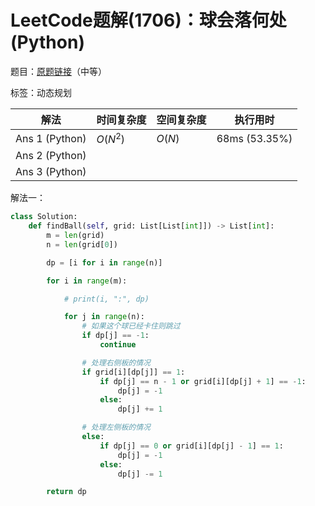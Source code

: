 # LeetCode题解(1706)：球会落何处(Python)

题目：[原题链接](https://leetcode-cn.com/problems/where-will-the-ball-fall/)（中等）

标签：动态规划

| 解法           | 时间复杂度 | 空间复杂度 | 执行用时      |
| -------------- | ---------- | ---------- | ------------- |
| Ans 1 (Python) | $O(N^2)$   | $O(N)$     | 68ms (53.35%) |
| Ans 2 (Python) |            |            |               |
| Ans 3 (Python) |            |            |               |

解法一：

```python
class Solution:
    def findBall(self, grid: List[List[int]]) -> List[int]:
        m = len(grid)
        n = len(grid[0])

        dp = [i for i in range(n)]

        for i in range(m):

            # print(i, ":", dp)

            for j in range(n):
                # 如果这个球已经卡住则跳过
                if dp[j] == -1:
                    continue

                # 处理右侧板的情况
                if grid[i][dp[j]] == 1:
                    if dp[j] == n - 1 or grid[i][dp[j] + 1] == -1:
                        dp[j] = -1
                    else:
                        dp[j] += 1

                # 处理左侧板的情况
                else:
                    if dp[j] == 0 or grid[i][dp[j] - 1] == 1:
                        dp[j] = -1
                    else:
                        dp[j] -= 1

        return dp
```

